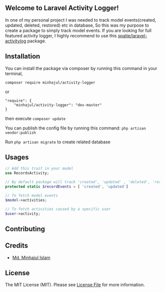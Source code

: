 ## Welcome to Laravel Activity Logger!

In one of my personal project I was needed to track model events(created, updated, deleted, restored) etc in database, So this was my purpose to create a package to simply track model events. If you are looking for full featured activity logger, I highly recommend to use this [spatie/laravel-activitylog](https://github.com/spatie/laravel-activitylog) package.

## Installation 
You can install the package via composer by running this command in your terminal,

```
composer require minhajul/activity-logger
```
or 

```
"require": {
    "minhajul/activity-logger": "dev-master"
}
```
then execute `composer update` 

You can publish the config file by running this command:
```php artisan vendor:publish```

Run ```php artisan migrate``` to create related database

## Usages 

```php
// Add this trait in your model
use RecordsActivity;

// By default package will track 'created', 'updated' , 'deleted', 'restored' events if you want to override events you can add static $recordEvents in model 
protected static $recordEvents = [ 'created', 'updated']

// To fetch model events
$model->activities;

// To fetch activities caused by a specific user
$user->activity;
```

## Contributing

## Credits
- [Md. Minhajul Islam](https://github.com/minhajul)

## License
The MIT License (MIT). Please see [License File](LICENSE) for more information.